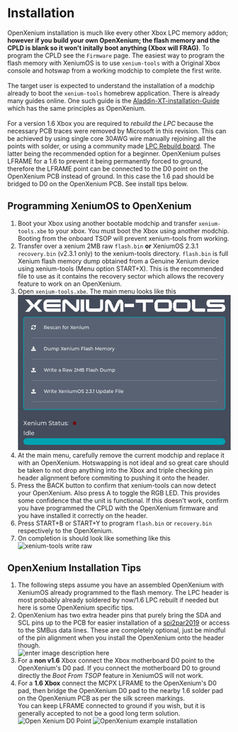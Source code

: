 


# Installation
OpenXenium installation is much like every other Xbox LPC memory addon; **however if you build your own OpenXenium; the flash memory and the CPLD is blank so it won't initally boot anything (Xbox will FRAG)**. To program the CPLD see the `Firmware` page. The easiest way to program the flash memory with XeniumOS is to use `xenium-tools` with a Original Xbox console and hotswap from a working modchip to complete the first write.<br> <br>
The target user is expected to understand the installation of a modchip already to boot the `xenium-tools` homebrew application. There is already many guides online. One such guide is the [Aladdin-XT-installation-Guide](https://circuit-board.de/forum/index.php/Attachment/72198-Aladdin-XT-installation-Guide-pdf/) which has the same principles as OpenXenium.<br><br>
For a version 1.6 Xbox you are required to *rebuild the LPC* because the necessary PCB traces were removed by Microsoft in this revision. This can be achieved by using single core 30AWG wire manually rejoining all the points with solder, or using a community made [LPC Rebuild board](https://github.com/Kekule-OXC/OXC_LPCorrectr_v3). The latter being the recommended option for a beginner. OpenXenium pulses LFRAME for a 1.6 to prevent it being permanently forced to ground, therefore the LFRAME point can be connected to the D0 point on the OpenXenium PCB instead of ground. In this case the 1.6 pad should be bridged to D0 on the OpenXenium PCB. See install tips below.

## Programming XeniumOS to OpenXenium
1. Boot your Xbox using another bootable modchip and transfer `xenium-tools.xbe` to your xbox. You must boot the Xbox using another modchip. Booting from the onboard TSOP will prevent xenium-tools from working.
2. Transfer over a xenium 2MB raw `flash.bin` **or** XeniumOS 2.3.1 `recovery.bin` (v2.3.1 only) to the xenium-tools directory.  `flash.bin` is full Xenium flash memory dump obtained from a Genuine Xenium device using xenium-tools (Menu option START+X). This is the recommended file to use as it contains the recovery sector which allows the recovery feature to work on an OpenXenium. 
3. Open `xenium-tools.xbe`. The main menu looks like this <br> ![xenium-tools main menu](https://github.com/Ryzee119/OpenXenium/blob/master/Images/xenium-tools_mainmenu.png?raw=true)
4. At the main menu, carefully remove the current modchip and replace it with an OpenXenium. Hotswapping is not ideal and so great care should be taken to not drop anything into the Xbox and triple checking pin header alignment before commiting to pushing it onto the header.
5. Press the BACK button to confirm that xenium-tools can now detect your OpenXenium. Also press A to toggle the RGB LED. This provides some confidence that the unit is functional. If this doesn't work, confirm you have programmed the CPLD with the OpenXenium firmware and you have installed it correctly on the header.
6. Press START+B or START+Y to program `flash.bin` or `recovery.bin` respectively to the OpenXenium.
7. On completion is should look like something like this <br> ![xenium-tools write raw](https://github.com/Ryzee119/OpenXenium/blob/master/Images/xenium-tools_writeraw.png?raw=true)
## OpenXenium Installation Tips
1. The following steps assume you have an assembled OpenXenium with XeniumOS already programmed to the flash memory. The LPC header is most probably already soldered by now/1.6 LPC rebuilt if needed but here is some OpenXenium specific tips.
2. OpenXenium has two extra header pins that purely bring the SDA and SCL pins up to the PCB for easier installation of a [spi2par2019](https://github.com/Ryzee119/spi2par2019) or access to the SMBus data lines. These are completely optional, just be mindful of the pin alignment when you install the OpenXenium onto the header though. <br>![enter image description here](https://github.com/Ryzee119/OpenXenium/blob/master/Images/lpcinstall.png?raw=true)
4. For a **non v1.6** Xbox connect the Xbox motherboard D0 point to the OpenXenium's D0 pad. If you connect the motherboard D0 to ground directly the *Boot From TSOP* feature in XeniumOS will not work.
5. For a **1.6 Xbox** connect the MCPX LFRAME to the OpenXenium's D0 pad, then bridge the OpenXenium D0 pad to the nearby 1.6 solder pad on the OpenXenium PCB as per the silk screen markings.<br>You can keep LFRAME connected  to ground if you wish, but it is generally accepted to not be a good long term solution. <br>![Open Xenium D0 Point](https://github.com/Ryzee119/OpenXenium/blob/master/Images/lframe.png?raw=true)
![OpenXenium example installation](https://github.com/Ryzee119/OpenXenium/blob/master/Images/20191018_212705.jpg?raw=true)
